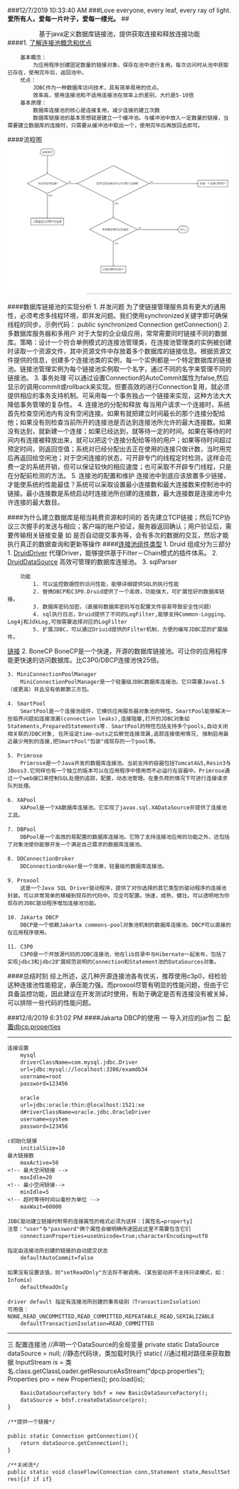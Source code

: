 ###12/7/2019 10:33:40 AM 
###Love everyone, every leaf, every ray of light.
**爱所有人，爱每一片叶子，爱每一缕光。**
##<center>基于java定义数据库链接池，提供获取连接和释放连接功能</center>
####1. [了解连接池概念和优点](https://blog.csdn.net/qq_38129062/article/details/87736729)

		基本概念：
			为应用程序创建固定数量的链接对象，保存在池中进行复用。每次访问时从池中获取已存在，使用完毕后，返回池中。
		优点：
			JDBC作为一种数据库访问技术，具有简单易用的优点。
			效率高，使用连接池和不适用连接池在效率上的差别，大约是5-10倍
		基本原理：
			数据库连接池的核心是连接复用，减少连接的建立次数
			数据库链接池的基本思想就是建立一个缓冲池。与缓冲池中放入一定数量的链接，当需要建立数据库的连接时，只需要从缓冲池中取出一个，使用完毕后再放回去即可。

####流程图
![](./img/dbcp1.png)	

####数据库链接池的实现分析
	1. 并发问题
		为了使链接管理服务具有更大的通用性，必须考虑多线程环境，即并发问题。我们使用synchronized关键字即可确保线程的同步。示例代码： public synchronized Connection getConnection()
	2. 多数据库服务器和多用户
		对于大型的企业级应用，常常需要同时链接不同的数据库。策略：设计一个符合单例模式的连接池管理类，在连接池管理类的实例被创建时读取一个资源文件，其中资源文件中存放着多个数据库的链接信息。根据资源文件提供的信息，创建多个连接池类的实例，每一个实例都是一个特定数据库的链接池。链接池管理实例为每个链接池实例取一个名字，通过不同的名字来管理不同的链接池。
	3. 事务处理
		可以通过设置Connection的AutoCommit属性为false,然后显示的调用commit或rollback来实现。但要高效的进行Connection复用，就必须提供相应的事务支持机制。可采用每一个事务独占一个链接来实现，这种方法大大降低事务管理的复杂性。
	4. 连接池的分配和释放
		每当用户请求一个连接时，系统首先检查空闲池内有没有空闲连接。如果有就把建立时间最长的那个连接分配给他；如果没有则检查当前所开的连接池是否达到连接池所允许的最大连接数。如果没有达到，就新建一个连接；如果已经达到，就等待一定的时间。如果在等待的时间内有连接被释放出来，就可以把这个连接分配给等待的用户；如果等待时间超过预定时间，则返回空值；系统对已经分配出去正在使用的连接只做计数，当时用完后再返回给空闲池；对于空闲连接的状态，可开辟专门的线程定时检测，这样会花费一定的系统开销，但可以保证较快的相应速度；也可采取不开辟专门线程，只是在分配前检测的方法。
	5. 连接池的配置和维护
		连接池中到底应该放置多少链接，才能使系统的性能最佳？系统可以采取设置最小连接数和最大连接数来控制池中的链接。最小连接数是系统启动时连接池所创建的连接数，最大连接数是连接池中允许连接的最大数目。

####为什么建立数据库是相当耗费资源和时间的
	首先建立TCP链接；然后TCP协议三次握手的发送与相应；客户端的账户验证，服务器返回确认；用户验证后，需要传输相关链接变量 如 是否自动提交事务等，会有多次的数据的交互，然后才能执行真正的数据查询和更新等操作
####[连接池组件类型](https://www.open-open.com/project/tag/shuju-lianjiechi.html)
	1. Druid
		组成分为三部分
			1. <A class=external-link href="/misc/goto?guid=4958189228120361075" rel=nofollow>DruidDriver</A> 代理Driver，能够提供基于Filter－Chain模式的插件体系。
			2. <A class=external-link href="/misc/goto?guid=4958189228854399976" rel=nofollow>DruidDataSource</A> 高效可管理的数据库连接池。
			3. sqlParser

		功能
			1. 可以监控数据控的访问性能，能够详细提供SQL的执行性能
			2. 替换DBCP和C3P0.Druid提供了一个高效，功能强大，可扩展性好的数据库链接。
			3. 数据库密码加密。（直接将数据库密码写在配置文件容易导致安全性问题）
			4. sql执行日志，Druid提供了不同的LogFilter,能够支持Common-Logging、Log4j和JdkLog,可按需要选择对应的LogFilter
			5. 扩展JDBC，可以通过Driuid提供的Filter机制，方便的编写JDBC层的扩展插件。
[链接](https://github.com/alibaba/druid/wiki/%E5%B8%B8%E8%A7%81%E9%97%AE%E9%A2%98)
	2. BoneCP
		BoneCP是一个快速，开源的数据库链接池。可让你的应用程序能更快速的访问数据库。比C3P0/DBCP连接池快25倍。
	
	3. MiniConnectionPoolManager
		MiniConnectionPoolManager是一个轻量级JDBC数据库连接池。它只需要Java1.5（或更高）并且没有依赖第三方包。

	4. SmartPool
		SmartPool是一个连接池组件，它模仿应用服务器对象池的特性。SmartPool能够解决一些临界问题如连接泄漏(connection leaks),连接阻塞,打开的JDBC对象如Statements,PreparedStatements等. SmartPool的特性包括支持多个pools,自动关闭相关联的JDBC对象, 在所设定time-outs之后察觉连接泄漏,追踪连接使用情况, 强制启用最近最少用到的连接,把SmartPool"包装"成现存的一个pool等。

	5. Primrose
		Primrose是一个Java开发的数据库连接池。当前支持的容器包括Tomcat4&5,Resin3与JBoss3.它同样也有一个独立的版本可以在应用程序中使用而不必运行在容器中。Primrose通过一个web接口来控制SQL处理的追踪，配置，动态池管理。在重负荷的情况下可进行连接请求队列处理。

	6. XAPool
		XAPool是一个XA数据库连接池。它实现了javax.sql.XADataSource并提供了连接池工具。
	
	7. DBPool
		DBPool是一个高效的易配置的数据库连接池。它除了支持连接池应用的功能之外，还包括了对象池使你能够开发一个满足自己需求的数据库连接池。
	
	8. DDConnectionBroker
		DDConnectionBroker是一个简单，轻量级的数据库连接池。

	9. Proxool
		这是一个Java SQL Driver驱动程序，提供了对你选择的其它类型的驱动程序的连接池封装。可以非常简单的移植到现存的代码中。完全可配置。快速，成熟，健壮。可以透明地为你现存的JDBC驱动程序增加连接池功能。

	10. Jakarta DBCP
		DBCP是一个依赖Jakarta commons-pool对象池机制的数据库连接池。DBCP可以直接的在应用程序使用。
	
	11. C3P0
		C3P0是一个开放源代码的JDBC连接池，他在lib目录中与Hibernate一起发布，包括了实现jdbc3和jdbc2扩展规范说明的Connection和Statement池的DataSources对象。
			
####总结时刻
	综上所述，这几种开源连接池各有优劣，推荐使用c3p0，经检验这种连接池性能稳定，承压能力强。而proxool尽管有明显的性能问题，但由于它具备监控功能，因此建议在开发测试时使用，有助于确定是否有连接没有被关掉，可以排除一些代码的性能问题。

###12/8/2019 6:31:02 PM 
####Jakarta DBCP的使用
一 导入对应的jar包
二 [配置dbcp.properties](https://blog.csdn.net/xiaogutou1/article/details/18465069)
***
	连接设置
		mysql
		driverClassName=com.mysql.jdbc.Driver
		url=jdbc:mysql://localhost:3306/examdb34
		username=root
		password=123456
		
		oracle
		url=jdbc:oracle:thin:@localhost:1521:xe
		d#riverClassName=oracle.jdbc.OracleDriver
		username=system
		password=123456
	
	c初始化链接
		initialSize=10
	最大链接数
		maxActive=50
	<!-- 最大空闲链接 -->
		maxIdle=20
	<!-- 最小空闲链接-->
		minIdle=5
	<!-- 超时等待时间以毫秒为单位 -->
		maxWait=60000
	
	JDBC驱动建立链接时附带的连接属性的格式必须为这样：[属性名=property]
	注意："user"与"password"俩个属性会被明确传递因此这里不需要包含它们
		connectionProperties=useUnicode=true;characterEncoding=utf8
	
	指定由连接池所创建的链接的自动提交状态
		defaultAutoCommit=false
	
	如果没有设置该值，则"setReadOnly"方法将不被调用。（某些驱动并不支持只读模式，如：Infomix）
		defaultReadOnly
	
	driver default 指定有连接池所创建的事务级别（TransactionIsolation）
	可用值：	NONE,READ_UNCOMMITTED,READ_COMMITTED,REPEATABLE_READ,SERIALIZABLE
		defaultTransactionIsolation=READ_COMMITTED
****
三 配置连接池
	//声明一个DataSource的全局变量
	private static DataSource dataSource = null;
	//静态代码块，类加载时执行
	static{
		//通过相对路径来获取数据
		InputStream is =  类名.class.getClassLoader.getResourceAsStream("dpcp.properties");
		Properties pro = new Properties();
		pro.load(is);
		
		BasicDataSourceFactory bdsf = new BasicDataSourceFactory();
		dataSource = bdsf.createDataSource(pro);
	}

	/**提供一个链接*/

	public static Connection getConnection(){
		return dataSource.getConnection();
	}
	
	/**关闭流*/
	public static void closeFlow(Connection conn,Statement state,ResultSet res){if if if}



